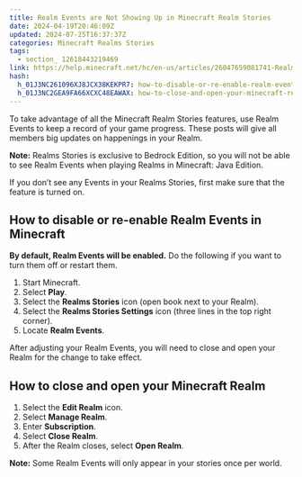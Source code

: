 ```yaml
---
title: Realm Events are Not Showing Up in Minecraft Realm Stories
date: 2024-04-19T20:46:09Z
updated: 2024-07-25T16:37:37Z
categories: Minecraft Realms Stories
tags:
  - section_ 12618443219469
link: https://help.minecraft.net/hc/en-us/articles/26047659081741-Realm-Events-are-Not-Showing-Up-in-Minecraft-Realm-Stories
hash:
  h_01J3NC261096XJ8JCX38KEKPR7: how-to-disable-or-re-enable-realm-events-in-minecraft
  h_01J3NC2GEA9FA66XCXC48EAWAX: how-to-close-and-open-your-minecraft-realm
---
```


To take advantage of all the Minecraft Realm Stories features, use Realm Events to keep a record of your game progress. These posts will give all members big updates on happenings in your Realm.

**Note:** Realms Stories is exclusive to Bedrock Edition, so you will not be able to see Realm Events when playing Realms in Minecraft: Java Edition.

If you don’t see any Events in your Realms Stories, first make sure that the feature is turned on.

## How to disable or re-enable Realm Events in Minecraft

**By default, Realm Events will be enabled.** Do the following if you want to turn them off or restart them.

1.  Start Minecraft.
2.  Select **Play**.
3.  Select the **Realms Stories** icon (open book next to your Realm).
4.  Select the **Realms Stories Settings** icon (three lines in the top right corner).
5.  Locate **Realm Events**.

After adjusting your Realm Events, you will need to close and open your Realm for the change to take effect.

## How to close and open your Minecraft Realm

1.  Select the **Edit Realm** icon.
2.  Select **Manage Realm**.
3.  Enter **Subscription**.
4.  Select **Close Realm**.
5.  After the Realm closes, select **Open Realm**.

**Note:** Some Realm Events will only appear in your stories once per world.
